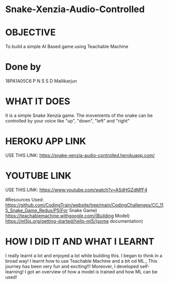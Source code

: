 # Snake-Xenzia-Audio-Controlled

# OBJECTIVE
To build a simple AI Based game using Teachable Machine
# Done by
18PA1A05C6 P N S S D Mallikarjun

# WHAT IT DOES

It is a simple Snake Xenzia game. The movements of the snake can be controlled by your voice like "up", "down", "left" and "right"

# HEROKU APP LINK
USE THIS LINK: https://snake-xenzia-audio-controlled.herokuapp.com/

# YOUTUBE LINK
USE THIS LINK: https://www.youtube.com/watch?v=ASdHGZdMfF4


#Resources Used:
https://github.com/CodingTrain/website/tree/main/CodingChallenges/CC_115_Snake_Game_Redux/P5(For Snake Game)
https://teachablemachine.withgoogle.com/(Building Model)
https://ml5js.org/getting-started/hello-ml5/(some documentation)

# HOW I DID IT AND WHAT I LEARNT
I really learnt a lot and enjoyed a lot while building this. I began to think in a broad way! I learnt how  to use Teachable Machine and a bit od ML., This journey has been very fun and exciting!!! Moreover, I developed self-learning!
I got an overview of how a model is trained and how ML can be used!
